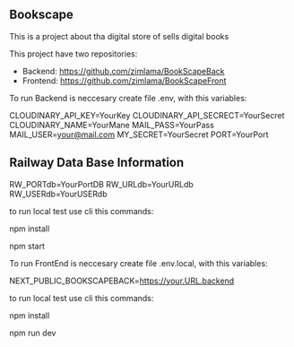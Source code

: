 ## Bookscape

This is a project about tha digital store of sells digital books

This project have two repositories:

* Backend:   https://github.com/zimlama/BookScapeBack
* Frontend:  https://github.com/zimlama/BookScapeFront

To run Backend is neccesary create file .env, with this variables:

CLOUDINARY_API_KEY=YourKey
CLOUDINARY_API_SECRECT=YourSecret
CLOUDINARY_NAME=YourMane
MAIL_PASS=YourPass
MAIL_USER=your@mail.com
MY_SECRET=YourSecret
PORT=YourPort
## Railway Data Base Information
RW_PORTdb=YourPortDB
RW_URLdb=YourURLdb
RW_USERdb=YourUSERdb

to run local test use cli this commands:

npm install 

npm start

To run FrontEnd is neccesary create file .env.local, with this variables:

NEXT_PUBLIC_BOOKSCAPEBACK=https://your.URL.backend

to run local test use cli this commands:

npm install 

npm run dev


